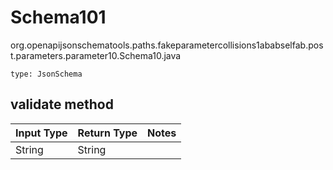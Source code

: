 # Schema101
org.openapijsonschematools.paths.fakeparametercollisions1ababselfab.post.parameters.parameter10.Schema10.java
```
type: JsonSchema
```

## validate method
| Input Type | Return Type | Notes |
| ---------- | ----------- | ----- |
| String | String | |
